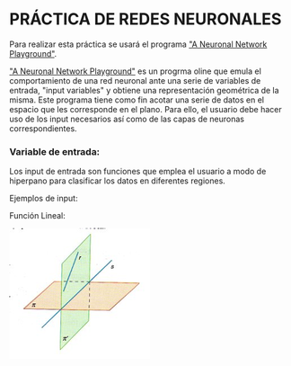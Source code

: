 # PRÁCTICA DE REDES NEURONALES

Para realizar esta práctica se usará el programa ["A Neuronal Network Playground"](http://playground.tensorflow.org/). 

["A Neuronal Network Playground"](http://playground.tensorflow.org/) es un progrma oline que emula el comportamiento de una red neuronal ante una serie de variables de entrada, "input variables" y obtiene una representación geométrica de la misma. Este programa tiene como fin acotar una serie de datos en el espacio que les corresponde en el plano. Para ello, el usuario debe hacer uso de los input necesarios así como de las capas de neuronas correspondientes.

### Variable de entrada:

Los input de entrada son funciones que emplea el usuario a modo de hiperpano para clasificar los datos en diferentes regiones.

Ejemplos de input:

Función Lineal:

![alt text](https://github.com/Pauandalt/TFG/blob/master/recta_plano.jpg)


